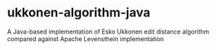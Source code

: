 # ukkonen-algorithm-java
A Java-based implementation of Esko Ukkonen edit distance algorithm compared against Apache Levensthein implementation
